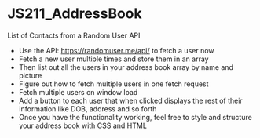 # JS211_AddressBook
List of Contacts from a Random User API

- Use the API: https://randomuser.me/api/ to fetch a user now
- Fetch a new user multiple times and store them in an array
- Then list out all the users in your address book array by name and picture
- Figure out how to fetch multiple users in one fetch request
- Fetch multiple users on window load
- Add a button to each user that when clicked displays the rest of their information like DOB, address and so forth
- Once you have the functionality working, feel free to style and structure your address book with CSS and HTML